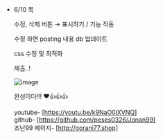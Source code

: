 - 6/10 목

    수정, 삭제 버튼 → 표시하기 / 기능 작동

    수정 하면 posting 내용 db 업데이트

    css 수정 및 최적화

    제출..!

     ![image](https://user-images.githubusercontent.com/80080041/121784992-29476100-cbf2-11eb-8963-b445d6dfd15b.png)

    완성이다!!! ❤👍👍👍
    
     youtube- [https://youtu.be/k9NaO0lXVNQ]   
     github-  [https://github.com/peses0326/Jonan99]  
     조난99 페이지- [http://gorani77.shop]  
    
